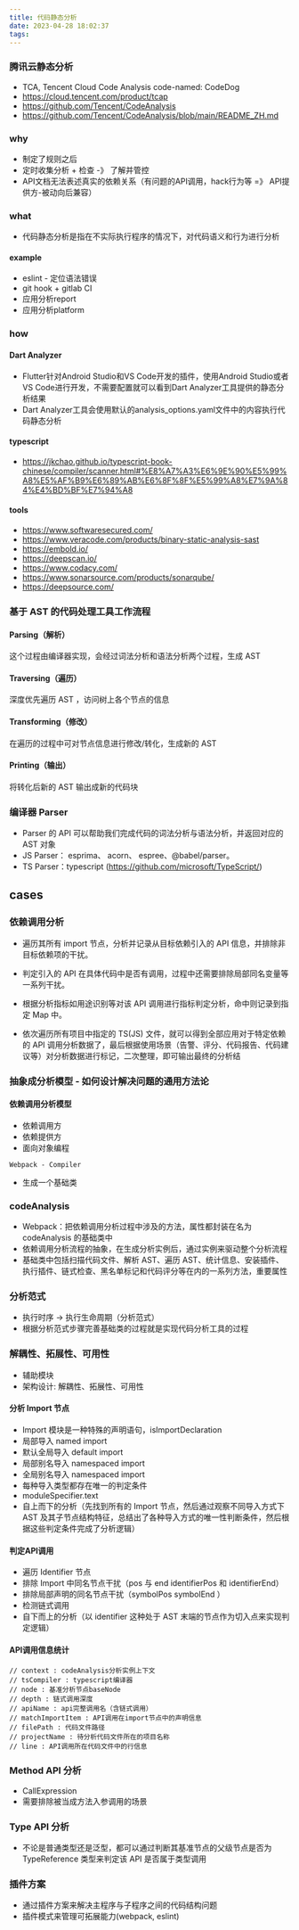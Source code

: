 ```yaml
---
title: 代码静态分析
date: 2023-04-28 18:02:37
tags:
---
```

### 腾讯云静态分析
- TCA, Tencent Cloud Code Analysis  code-named: CodeDog
- https://cloud.tencent.com/product/tcap
- https://github.com/Tencent/CodeAnalysis
- https://github.com/Tencent/CodeAnalysis/blob/main/README_ZH.md

### why
- 制定了规则之后
- 定时收集分析 + 检查 -》 了解并管控
- API文档无法表述真实的依赖关系（有问题的API调用，hack行为等 =》 API提供方-被动向后兼容）

### what
- 代码静态分析是指在不实际执行程序的情况下，对代码语义和行为进行分析

#### example
- eslint - 定位语法错误
- git hook + gitlab CI
- 应用分析report
- 应用分析platform

### how

#### Dart Analyzer
- Flutter针对Android Studio和VS Code开发的插件，使用Android Studio或者VS Code进行开发，不需要配置就可以看到Dart Analyzer工具提供的静态分析结果
- Dart Analyzer工具会使用默认的analysis_options.yaml文件中的内容执行代码静态分析


#### typescript
- https://jkchao.github.io/typescript-book-chinese/compiler/scanner.html#%E8%A7%A3%E6%9E%90%E5%99%A8%E5%AF%B9%E6%89%AB%E6%8F%8F%E5%99%A8%E7%9A%84%E4%BD%BF%E7%94%A8
#### tools
- https://www.softwaresecured.com/
- https://www.veracode.com/products/binary-static-analysis-sast
- https://embold.io/
- https://deepscan.io/
- https://www.codacy.com/
- https://www.sonarsource.com/products/sonarqube/
- https://deepsource.com/



### 基于 AST 的代码处理工具工作流程
#### Parsing（解析）
这个过程由编译器实现，会经过词法分析和语法分析两个过程，生成 AST

#### Traversing（遍历）
深度优先遍历 AST ，访问树上各个节点的信息

#### Transforming（修改）
在遍历的过程中可对节点信息进行修改/转化，生成新的 AST

#### Printing（输出）
将转化后新的 AST 输出成新的代码块

### 编译器 Parser
- Parser 的 API 可以帮助我们完成代码的词法分析与语法分析，并返回对应的 AST 对象
- JS Parser： esprima、 acorn、 espree、@babel/parser。
- TS Parser：typescript (https://github.com/microsoft/TypeScript/)


## cases
### 依赖调用分析
- 遍历其所有 import 节点，分析并记录从目标依赖引入的 API 信息，并排除非目标依赖项的干扰。

- 判定引入的 API 在具体代码中是否有调用，过程中还需要排除局部同名变量等一系列干扰。

- 根据分析指标如用途识别等对该 API 调用进行指标判定分析，命中则记录到指定 Map 中。

- 依次遍历所有项目中指定的 TS(JS) 文件，就可以得到全部应用对于特定依赖的 API 调用分析数据了，最后根据使用场景（告警、评分、代码报告、代码建议等）对分析数据进行标记，二次整理，即可输出最终的分析结


### 抽象成分析模型 - 如何设计解决问题的通用方法论
#### 依赖调用分析模型
- 依赖调用方
- 依赖提供方
- 面向对象编程
```
Webpack - Compiler
```
- 生成一个基础类
### codeAnalysis
- Webpack：把依赖调用分析过程中涉及的方法，属性都封装在名为 codeAnalysis 的基础类中
- 依赖调用分析流程的抽象，在生成分析实例后，通过实例来驱动整个分析流程
- 基础类中包括扫描代码文件、解析 AST、遍历 AST、统计信息、安装插件、执行插件、链式检查、黑名单标记和代码评分等在内的一系列方法，重要属性

### 分析范式
- 执行时序 -> 执行生命周期（分析范式）
- 根据分析范式步骤完善基础类的过程就是实现代码分析工具的过程

### 解耦性、拓展性、可用性
- 辅助模块
- 架构设计: 解耦性、拓展性、可用性


#### 分析 Import 节点
-  Import 模块是一种特殊的声明语句，isImportDeclaration
- 局部导入 named import
- 默认全局导入 default import
- 局部别名导入 namespaced import 
- 全局别名导入 namespaced import 
- 每种导入类型都存在唯一的判定条件
- moduleSpecifier.text
- 自上而下的分析（先找到所有的 Import 节点，然后通过观察不同导入方式下 AST 及其子节点结构特征，总结出了各种导入方式的唯一性判断条件，然后根据这些判定条件完成了分析逻辑）

#### 判定API调用
- 遍历 Identifier 节点
- 排除 Import 中同名节点干扰（pos 与 end  identifierPos 和 identifierEnd）
- 排除局部声明的同名节点干扰（symbolPos symbolEnd ）
- 检测链式调用
- 自下而上的分析（以 identifier 这种处于 AST 末端的节点作为切入点来实现判定逻辑）


#### API调用信息统计
```
// context : codeAnalysis分析实例上下文
// tsCompiler : typescript编译器
// node : 基准分析节点baseNode
// depth : 链式调用深度
// apiName : api完整调用名（含链式调用）
// matchImportItem : API调用在import节点中的声明信息
// filePath : 代码文件路径
// projectName : 待分析代码文件所在的项目名称
// line : API调用所在代码文件中的行信息
```

### Method API 分析
- CallExpression
- 需要排除被当成方法入参调用的场景

### Type API 分析
- 不论是普通类型还是泛型，都可以通过判断其基准节点的父级节点是否为 TypeReference 类型来判定该 API 是否属于类型调用
### 插件方案
- 通过插件方案来解决主程序与子程序之间的代码结构问题
- 插件模式来管理可拓展能力(webpack, eslint)
